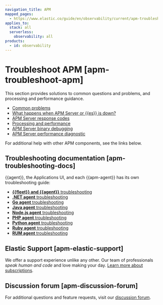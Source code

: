 ```yaml
---
navigation_title: APM
mapped_pages:
  - https://www.elastic.co/guide/en/observability/current/apm-troubleshoot-apm.html
applies_to:
  stack: all
  serverless:
    observability: all
products:
  - id: observability
---
```




# Troubleshoot APM [apm-troubleshoot-apm]


This section provides solutions to common questions and problems, and processing and performance guidance.

* [Common problems](/troubleshoot/observability/apm/common-problems.md)
* [What happens when APM Server or {{es}} is down?](/troubleshoot/observability/apm/what-happens-when-apm-server-elasticsearch-is-down.md)
* [APM Server response codes](/troubleshoot/observability/apm/apm-server-response-codes.md)
* [Processing and performance](/troubleshoot/observability/apm/processing-performance.md)
* [APM Server binary debugging](/troubleshoot/observability/apm/enable-apm-server-binary-debugging.md)
* [APM Server performance diagnostic](/troubleshoot/observability/apm/apm-server-performance-diagnostic.md)

For additional help with other APM components, see the links below.


## Troubleshooting documentation [apm-troubleshooting-docs]

{{agent}}, the Applications UI, and each {{apm-agent}} has its own troubleshooting guide:

* [**{{fleet}} and {{agent}}** troubleshooting](../ingest/fleet/fleet-elastic-agent.md)
* [**.NET agent** troubleshooting](/troubleshoot/observability/apm-agent-dotnet/apm-net-agent.md)
* [**Go agent** troubleshooting](/troubleshoot/observability/apm-agent-go/apm-go-agent.md)
* [**Java agent** troubleshooting](/troubleshoot/observability/apm-agent-java/apm-java-agent.md)
* [**Node.js agent** troubleshooting](/troubleshoot/observability/apm-agent-nodejs/apm-nodejs-agent.md)
* [**PHP agent** troubleshooting](/troubleshoot/observability/apm-agent-php/apm-php-agent.md)
* [**Python agent** troubleshooting](/troubleshoot/observability/apm-agent-python/apm-python-agent.md)
* [**Ruby agent** troubleshooting](/troubleshoot/observability/apm-agent-ruby/apm-ruby-agent.md)
* [**RUM agent** troubleshooting](/troubleshoot/observability/apm-agent-rum-js/apm-real-user-monitoring-javascript-agent.md)


## Elastic Support [apm-elastic-support]

We offer a support experience unlike any other. Our team of professionals *speak human and code* and love making your day. [Learn more about subscriptions](https://www.elastic.co/subscriptions).


## Discussion forum [apm-discussion-forum]

For additional questions and feature requests, visit our [discussion forum](https://discuss.elastic.co/c/apm).







